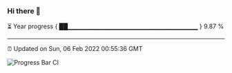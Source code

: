 ### Hi there 👋

⏳ Year progress { ██▁▁▁▁▁▁▁▁▁▁▁▁▁▁▁▁▁▁▁▁▁▁▁▁▁▁▁▁ } 9.87 %

---

⏰ Updated on Sun, 06 Feb 2022 00:55:36 GMT

![Progress Bar CI](https://github.com/liununu/liununu/workflows/Progress%20Bar%20CI/badge.svg)
